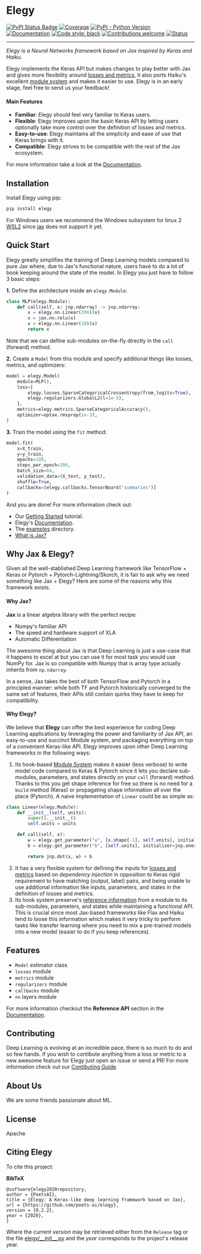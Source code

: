 # Elegy

[![PyPI Status Badge](https://badge.fury.io/py/elegy.svg)](https://pypi.org/project/elegy/)
[![Coverage](https://img.shields.io/codecov/c/github/poets-ai/elegy?color=%2334D058)](https://codecov.io/gh/poets-ai/elegy)
[![PyPI - Python Version](https://img.shields.io/pypi/pyversions/elegy)](https://pypi.org/project/elegy/)
[![Documentation](https://img.shields.io/badge/api-reference-blue.svg)](https://poets-ai.github.io/elegy/)
[![Code style: black](https://img.shields.io/badge/code%20style-black-000000.svg)](https://github.com/psf/black)
[![Contributions welcome](https://img.shields.io/badge/contributions-welcome-brightgreen.svg?style=flat)](https://github.com/poets-ai/elegy/issues)
[![Status](https://github.com/poets-ai/elegy/workflows/GitHub%20CI/badge.svg)](https://github.com/poets-ai/elegy/actions?query=workflow%3A"GitHub+CI")

-----------------

_Elegy is a Neural Networks framework based on Jax inspired by Keras and Haiku._ 

Elegy implements the Keras API but makes changes to play better with Jax and gives more flexibility around [losses and metrics](https://poets-ai.github.io/elegy/guides/modules-losses-metrics/), it also ports Haiku's excellent [module system](https://poets-ai.github.io/elegy/guides/module-system/) and makes it easier to use. Elegy is in an early stage, feel free to send us your feedback!

#### Main Features

* **Familiar**: Elegy should feel very familiar to Keras users.
* **Flexible**: Elegy improves upon the basic Keras API by letting users optionally take more control over the definition of losses and metrics.
* **Easy-to-use**: Elegy maintains all the simplicity and ease of use that Keras brings with it.
* **Compatible**: Elegy strives to be compatible with the rest of the Jax ecosystem.

For more information take a look at the [Documentation](https://poets-ai.github.io/elegy).

## Installation

Install Elegy using pip:
```bash
pip install elegy
```

For Windows users we recommend the Windows subsystem for linux 2 [WSL2](https://docs.microsoft.com/es-es/windows/wsl/install-win10?redirectedfrom=MSDN) since [jax](https://github.com/google/jax/issues/438) does not support it yet.

## Quick Start
Elegy greatly simplifies the training of Deep Learning models compared to pure Jax where, due to Jax's functional nature, users have to do a lot of book keeping around the state of the model. In Elegy you just have to follow 3 basic steps:

**1.** Define the architecture inside an `elegy.Module`:
```python
class MLP(elegy.Module):
    def call(self, x: jnp.ndarray) -> jnp.ndarray:
        x = elegy.nn.Linear(300)(x)
        x = jax.nn.relu(x)
        x = elegy.nn.Linear(10)(x)
        return x
```
Note that we can define sub-modules on-the-fly directly in the `call` (forward) method.

**2.** Create a `Model` from this module and specify additional things like losses, metrics, and optimizers:
```python
model = elegy.Model(
    module=MLP(),
    loss=[
        elegy.losses.SparseCategoricalCrossentropy(from_logits=True),
        elegy.regularizers.GlobalL2(l=1e-5),
    ],
    metrics=elegy.metrics.SparseCategoricalAccuracy(),
    optimizer=optax.rmsprop(1e-3),
)
```
**3.** Train the model using the `fit` method:
```python
model.fit(
    x=X_train,
    y=y_train,
    epochs=100,
    steps_per_epoch=200,
    batch_size=64,
    validation_data=(X_test, y_test),
    shuffle=True,
    callbacks=[elegy.callbacks.TensorBoard("summaries")]
)
```

And you are done! For more information check out:


* Our [Getting Started](https://poets-ai.github.io/elegy/getting-started/) tutorial.
* Elegy's [Documentation](https://poets-ai.github.io/elegy).
* The [examples](https://github.com/poets-ai/elegy/tree/master/examples) directory.
* [What is Jax?](https://github.com/google/jax#what-is-jax)

## Why Jax & Elegy?

Given all the well-stablished Deep Learning framework like TensorFlow + Keras or Pytorch + Pytorch-Lightning/Skorch, it is fair to ask why we need something like Jax + Elegy? Here are some of the reasons why this framework exists.

#### Why Jax?

**Jax** is a linear algebra library with the perfect recipe:
* Numpy's familiar API
* The speed and hardware support of XLA
* Automatic Differentiation

The awesome thing about Jax is that Deep Learning is just a use-case that it happens to excel at but you can use it for most task you would use NumPy for. Jax is so compatible with Numpy that is array type actually inherits from `np.ndarray`.

In a sense, Jax takes the best of both TensorFlow and Pytorch in a principled manner: while both TF and Pytorch historically converged to the same set of features, their APIs still contain quirks they have to keep for compatibility.

#### Why Elegy?

We believe that **Elegy** can offer the best experience for coding Deep Learning applications by leveraging the power and familiarity of Jax API, an easy-to-use and succinct Module system, and packaging everything on top of a convenient Keras-like API. Elegy improves upon other Deep Learning frameworks in the following ways:

1. Its hook-based [Module System](https://poets-ai.github.io/elegy/guides/module-system/) makes it easier (less verbose) to write model code compared to Keras & Pytorch since it lets you declare sub-modules, parameters, and states directly on your `call` (forward) method. Thanks to this you get shape inference for free so there is no need for a `build` method (Keras) or propagating shape information all over the place (Pytorch). A naive implementation of `Linear` could be as simple as:

```python
class Linear(elegy.Module):
    def __init__(self, units):
        super().__init__()
        self.units = units

    def call(self, x):
        w = elegy.get_parameter("w", [x.shape[-1], self.units], initializer=jnp.ones)
        b = elegy.get_parameter("b", [self.units], initializer=jnp.ones)

        return jnp.dot(x, w) + b
``` 
2. It has a very flexible system for defining the inputs for [losses and metrics](https://poets-ai.github.io/elegy/guides/modules-losses-metrics/) based on _dependency injection_ in opposition to Keras rigid requirement to have matching (output, label) pairs, and being unable to use additional information like inputs, parameters, and states in the definition of losses and metrics. 
3. Its hook system preserve's [reference information](https://poets-ai.github.io/elegy/guides/module-system/) from a module to its sub-modules, parameters, and states while maintaining a functional API. This is crucial since most Jax-based frameworks like Flax and Haiku tend to loose this information which makes it very tricky to perform tasks like transfer learning where you need to mix a pre-trained models into a new model (easier to do if you keep references).

## Features
* `Model` estimator class
* `losses` module
* `metrics` module
* `regularizers` module
* `callbacks` module
* `nn` layers module

For more information checkout the **Reference API** section in the [Documentation](https://poets-ai.github.io/elegy).

## Contributing
Deep Learning is evolving at an incredible pace, there is so much to do and so few hands. If you wish to contibute anything from a loss or metric to a new awesome feature for Elegy just open an issue or send a PR! For more information check out our [Contibuting Guide](https://poets-ai.github.io/elegy/guides/contributing).

## About Us
We are some friends passionate about ML.

## License
Apache

## Citing Elegy

To cite this project:

**BibTeX**

```
@software{elegy2020repository,
author = {PoetsAI},
title = {Elegy: A Keras-like deep learning framework based on Jax},
url = {https://github.com/poets-ai/elegy},
version = {0.2.2},
year = {2020},
}
```

Where the current *version* may be retrieved either from the `Release` tag or the file [elegy/\_\_init\_\_.py](https://github.com/poets-ai/elegy/blob/master/elegy/__init__.py) and the *year* corresponds to the project's release year.